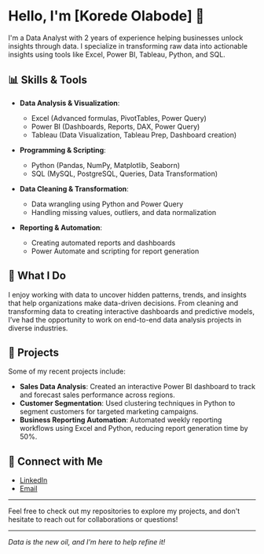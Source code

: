 # Hello, I'm [Korede Olabode] 👋

I'm a Data Analyst with 2 years of experience helping businesses unlock insights through data. I specialize in transforming raw data into actionable insights using tools like Excel, Power BI, Tableau, Python, and SQL.

## 📊 Skills & Tools

- **Data Analysis & Visualization**: 
  - Excel (Advanced formulas, PivotTables, Power Query)
  - Power BI (Dashboards, Reports, DAX, Power Query)
  - Tableau (Data Visualization, Tableau Prep, Dashboard creation)
  
- **Programming & Scripting**: 
  - Python (Pandas, NumPy, Matplotlib, Seaborn)
  - SQL (MySQL, PostgreSQL, Queries, Data Transformation)

- **Data Cleaning & Transformation**: 
  - Data wrangling using Python and Power Query
  - Handling missing values, outliers, and data normalization
  
- **Reporting & Automation**: 
  - Creating automated reports and dashboards
  - Power Automate and scripting for report generation

## 🌟 What I Do

I enjoy working with data to uncover hidden patterns, trends, and insights that help organizations make data-driven decisions. From cleaning and transforming data to creating interactive dashboards and predictive models, I’ve had the opportunity to work on end-to-end data analysis projects in diverse industries.

## 📂 Projects

Some of my recent projects include:
- **Sales Data Analysis**: Created an interactive Power BI dashboard to track and forecast sales performance across regions.
- **Customer Segmentation**: Used clustering techniques in Python to segment customers for targeted marketing campaigns.
- **Business Reporting Automation**: Automated weekly reporting workflows using Excel and Python, reducing report generation time by 50%.

## 🔗 Connect with Me
- [LinkedIn](https://www.linkedin.com/public-profile/settings?trk=d_flagship3_profile_self_view_public_profile&lipi=urn%3Ali%3Apage%3Ad_flagship3_profile_view_base%3BZJLeHF%2FrTUCLnswij2gK2g%3D%3D) 
- [Email](mailto:koredeenock23@gmail.com) 
  

---

Feel free to check out my repositories to explore my projects, and don't hesitate to reach out for collaborations or questions!

---

*Data is the new oil, and I’m here to help refine it!*
